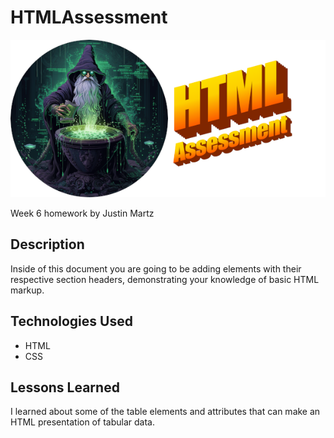 # HTMLAssessment

![](html-assessment.png)

Week 6 homework by Justin Martz

## Description

Inside of this document you are going to be adding elements with their respective section headers, demonstrating your knowledge of basic HTML markup.

## Technologies Used

- HTML
- CSS

## Lessons Learned

I learned about some of the table elements and attributes that can make an HTML presentation of tabular data.
